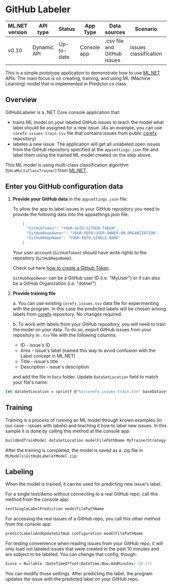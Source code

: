 # GitHub Labeler

| ML.NET version | API type          | Status                        | App Type    | Data sources | Scenario            | ML Task                   | Algorithms                  |
|----------------|-------------------|-------------------------------|-------------|-----------|---------------------|---------------------------|-----------------------------|
| v0.10           | Dynamic API | Up-to-date | Console app | .csv file and GitHub issues | Issues classification | Multi-class  classification | SDCA multi-class classifier |


This is a simple prototype application to demonstrate how to use [ML.NET](https://www.nuget.org/packages/Microsoft.ML/) APIs. The main focus is on creating, training, and using ML (Machine Learning) model that is implemented in Predictor.cs class.

## Overview
GitHubLabeler is a .NET Core console application that:
* trains ML model on your labeled GitHub issues to teach the model what label should be assigned for a new issue. (As an example, you can use `corefx-issues-train.tsv` file that contains issues from public [corefx](https://github.com/dotnet/corefx) repository)
* labeles a new issue. The application will get all unlabeled open issues from the GitHub repository specified at the `appsettings.json` file and label them using the trained ML model created on the step above.  

This ML model is using multi-class classification algorithm (`SdcaMultiClassTrainer`) from [ML.NET](https://www.nuget.org/packages/Microsoft.ML/).

## Enter you GitHub configuration data
1. **Provide your GitHub data** in the `appsettings.json` file:

    To allow the app to label issues in your GitHub repository you need to provide the folloving data into the appsettings.json file.
    ```csharp
        {
          "GitHubToken": "YOUR-GUID-GITHUB-TOKEN",
          "GitHubRepoOwner": "YOUR-REPO-USER-OWNER-OR-ORGANIZATION",
          "GitHubRepoName": "YOUR-REPO-SINGLE-NAME"
        }
    ```
    Your user account (`GitHubToken`) should have write rights to the repository (`GitHubRepoName`).

    Check out here [how to create a Github Token](https://help.github.com/articles/creating-a-personal-access-token-for-the-command-line/).

    `GitHubRepoOwner` can be a GitHub user ID (i.e. "MyUser") or it can also be a GitHub Organization (i.e. "dotnet")

2. **Provide training file**

    a.  You can use existing `corefx_issues.tsv` data file for experimenting  with the program. In this case the predicted labels will be chosen among labels from [corefx](https://github.com/dotnet/corefx) repository. No changes required.
    
    b. To work with labels from your GitHub repository, you will need to train the model on your data. To do so, export GitHub issues from your repository in `.tsv` file with the following columns:
    * ID - issue's ID
    * Area - issue's label (named this way to avoid confusion with the Label concept in ML.NET)
    * Title - issue's title
    * Description - issue's description
    
    and add the file in `Data` folder. Update `DataSetLocation` field to match your file's name:
```fsharp
let dataSetLocation = sprintf @"%s/corefx-issues-train.tsv" baseDatasetsLocation
```

## Training 
Training is a process of running an ML model through known examples (in our case - issues with labels) and teaching it how to label new issues. In this sample it is done by calling this method at the console app:
```fsharp
buildAndTrainModel dataSetLocation modelFilePathName MyTrainerStrategy.SdcaMultiClassTrainer
```
After the training is completed, the model is saved as a .zip file in `MLModels\GitHubLabelerModel.zip`.

## Labeling
When the model is trained, it can be used for predicting new issue's label. 

For a single test/demo without connecting to a real GitHub repo, call this method from the console app:
```fsharp
testSingleLabelPrediction modelFilePathName
```

For accessing the real issues of a GitHub repo, you call this other method from the console app:
```fsharp
predictLabelsAndUpdateGitHub configuration modelFilePathName
```

For testing convenience when reading issues from your GitHub repo, it will only load not labeled issues that were created in the past 10 minutes and are subject to be labeled. You can chenge that config, though:
```fsharp
Since = Nullable (DateTimeOffset(DateTime.Now.AddMinutes(-10.)))
```
You can modify those settings. After predicting the label, the program updates the issue with the predicted label on your GitHub repo.